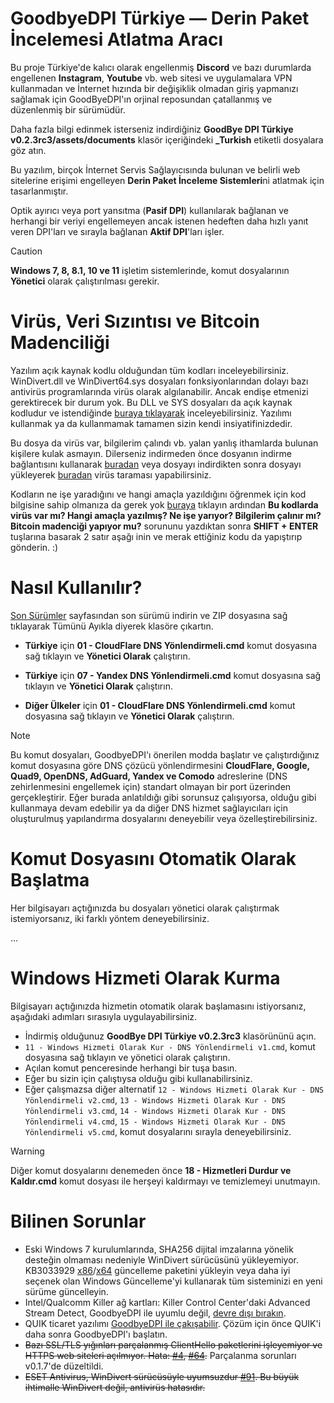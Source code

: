 GoodbyeDPI Türkiye — Derin Paket İncelemesi Atlatma Aracı
=========================
Bu proje Türkiye'de kalıcı olarak engellenmiş **Discord** ve bazı durumlarda engellenen **Instagram**, **Youtube** vb. web sitesi ve uygulamalara VPN kullanmadan ve İnternet hızında bir değişiklik olmadan giriş yapmanızı sağlamak için GoodByeDPI'ın orjinal reposundan çatallanmış ve düzenlenmiş bir sürümüdür.

Daha fazla bilgi edinmek isterseniz indirdiğiniz **GoodBye DPI Türkiye v0.2.3rc3/assets/documents** klasör içeriğindeki **_Turkish** etiketli dosyalara göz atın.

Bu yazılım, birçok İnternet Servis Sağlayıcısında bulunan ve belirli web sitelerine erişimi engelleyen **Derin Paket İnceleme Sistemleri**ni atlatmak için tasarlanmıştır.

Optik ayırıcı veya port yansıtma (**Pasif DPI**) kullanılarak bağlanan ve herhangi bir veriyi engellemeyen ancak istenen hedeften daha hızlı yanıt veren DPI'ları ve sırayla bağlanan **Aktif DPI**'ları işler.

> [!CAUTION]
> **Windows 7, 8, 8.1, 10 ve 11** işletim sistemlerinde, komut dosyalarının **Yönetici** olarak çalıştırılması gerekir.

Virüs, Veri Sızıntısı ve Bitcoin Madenciliği
=========================
Yazılım açık kaynak kodlu olduğundan tüm kodları inceleyebilirsiniz. WinDivert.dll ve WinDivert64.sys dosyaları fonksiyonlarından dolayı bazı antivirüs programlarında virüs olarak algılanabilir. Ancak endişe etmenizi gerektirecek bir durum yok. Bu DLL ve SYS dosyaları da açık kaynak kodludur ve istendiğinde [buraya tıklayarak](https://github.com/basil00/WinDivert) inceleyebilirsiniz. Yazılımı kullanmak ya da kullanmamak tamamen sizin kendi insiyatifinizdedir.

Bu dosya da virüs var, bilgilerim çalındı vb. yalan yanlış ithamlarda bulunan kişilere kulak asmayın. Dilerseniz indirmeden önce dosyanın indirme bağlantısını kullanarak [buradan](https://www.virustotal.com/gui/home/upload) veya dosyayı indirdikten sonra dosyayı yükleyerek [buradan](https://www.virustotal.com/gui/home/url) virüs taraması yapabilirsiniz.

Kodların ne işe yaradığını ve hangi amaçla yazıldığını öğrenmek için kod bilgisine sahip olmanıza da gerek yok [buraya](https://chatgpt.com/) tıklayın ardından **Bu kodlarda virüs var mı? Hangi amaçla yazılmış? Ne işe yarıyor? Bilgilerim çalınır mı? Bitcoin madenciği yapıyor mu?** sorununu yazdıktan sonra **SHIFT + ENTER** tuşlarına basarak 2 satır aşağı inin ve merak ettiğiniz kodu da yapıştırıp gönderin. :)

Nasıl Kullanılır?
=========================

[Son Sürümler](https://github.com/ValdikSS/GoodbyeDPI/releases) sayfasından son sürümü indirin ve ZIP dosyasına sağ tıklayarak Tümünü Ayıkla diyerek klasöre çıkartın.

* **Türkiye** için **01 - CloudFlare DNS Yönlendirmeli.cmd** komut dosyasına sağ tıklayın ve **Yönetici Olarak** çalıştırın.

* **Türkiye** için **07 - Yandex DNS Yönlendirmeli.cmd** komut dosyasına sağ tıklayın ve **Yönetici Olarak** çalıştırın.

* **Diğer Ülkeler** için **01 - CloudFlare DNS Yönlendirmeli.cmd** komut dosyasına sağ tıklayın ve **Yönetici Olarak** çalıştırın.

> [!NOTE]
Bu komut dosyaları, GoodbyeDPI'ı önerilen modda başlatır ve çalıştırdığınız komut dosyasına göre DNS çözücü yönlendirmesini **CloudFlare, Google, Quad9, OpenDNS, AdGuard, Yandex ve Comodo** adreslerine (DNS zehirlenmesini engellemek için) standart olmayan bir port üzerinden gerçekleştirir. Eğer burada anlatıldığı gibi sorunsuz çalışıyorsa, olduğu gibi kullanmaya devam edebilir ya da diğer DNS hizmet sağlayıcıları için oluşturulmuş yapılandırma dosyalarını deneyebilir veya özelleştirebilirsiniz.

# Komut Dosyasını Otomatik Olarak Başlatma
Her bilgisayarı açtığınızda bu dosyaları yönetici olarak çalıştırmak istemiyorsanız, iki farklı yöntem deneyebilirsiniz.

...

# Windows Hizmeti Olarak Kurma
Bilgisayarı açtığınızda hizmetin otomatik olarak başlamasını istiyorsanız, aşağıdaki adımları sırasıyla uygulayabilirsiniz.

- İndirmiş olduğunuz **GoodBye DPI Türkiye v0.2.3rc3** klasörününü açın.
- `11 - Windows Hizmeti Olarak Kur - DNS Yönlendirmeli v1.cmd`, komut dosyasına sağ tıklayın ve yönetici olarak çalıştırın.
- Açılan komut penceresinde herhangi bir tuşa basın.
- Eğer bu sizin için çalıştıysa olduğu gibi kullanabilirsiniz.
- Eğer çalışmazsa diğer alternatif `12 - Windows Hizmeti Olarak Kur - DNS Yönlendirmeli v2.cmd`, `13 - Windows Hizmeti Olarak Kur - DNS Yönlendirmeli v3.cmd`, `14 - Windows Hizmeti Olarak Kur - DNS Yönlendirmeli v4.cmd`, `15 - Windows Hizmeti Olarak Kur - DNS Yönlendirmeli v5.cmd`, komut dosyalarını sırayla deneyebilirsiniz.

> [!WARNING]
> Diğer komut dosyalarını denemeden önce **18 - Hizmetleri Durdur ve Kaldır.cmd** komut dosyası ile herşeyi kaldırmayı ve temizlemeyi unutmayın.

# Bilinen Sorunlar

* Eski Windows 7 kurulumlarında, SHA256 dijital imzalarına yönelik desteğin olmaması nedeniyle WinDivert sürücüsünü yükleyemiyor. KB3033929 [x86](https://www.microsoft.com/en-us/download/details.aspx?id=46078)/[x64](https://www.microsoft.com/en-us/download/details.aspx?id=46148) güncelleme paketini yükleyin veya daha iyi seçenek olan Windows Güncelleme'yi kullanarak tüm sisteminizi en yeni sürüme güncelleyin.
* Intel/Qualcomm Killer ağ kartları: Killer Control Center'daki Advanced Stream Detect, GoodbyeDPI ile uyumlu değil, [devre dışı bırakın](https://github.com/ValdikSS/GoodbyeDPI/issues/541#issuecomment-2296038239).
* QUIK ticaret yazılımı [GoodbyeDPI ile çakışabilir](https://github.com/ValdikSS/GoodbyeDPI/issues/677#issuecomment-2390595606). Çözüm için önce QUIK'i daha sonra GoodbyeDPI'ı başlatın.
* ~~Bazı SSL/TLS yığınları parçalanmış ClientHello paketlerini işleyemiyor ve HTTPS web siteleri açılmıyor. Hata: [#4](https://github.com/ValdikSS/GoodbyeDPI/issues/4), [#64](https://github.com/ValdikSS/GoodbyeDPI/issues/64).~~ Parçalanma sorunları v0.1.7'de düzeltildi.
* ~~ESET Antivirus, WinDivert sürücüsüyle uyumsuzdur [#91](https://github.com/ValdikSS/GoodbyeDPI/issues/91). Bu büyük ihtimalle WinDivert değil, antivirüs hatasıdır.~~

